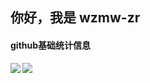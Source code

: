 <!--
**wzmw-zr/wzmw-zr** is a ✨ _special_ ✨ repository because its `README.md` (this file) appears on your GitHub profile.

Here are some ideas to get you started:

- 🔭 I’m currently working on ...
- 🌱 I’m currently learning ...
- 👯 I’m looking to collaborate on ...
- 🤔 I’m looking for help with ...
- 💬 Ask me about ...
- 📫 How to reach me: ...
- 😄 Pronouns: ...
- ⚡ Fun fact: ...
-->
## 你好，我是 wzmw-zr
#### github基础统计信息
<a href="https://github.com/wzmw-zr">
  <img align="left" src="https://github-readme-stats.vercel.app/api?username=wzmw-zr&count_private=true&show_icons=true&theme=radical" />
</a>
<a href="https://github.com/wzmw-zr">
  <img align="center" src="https://github-readme-stats.vercel.app/api/top-langs/?username=wzmw-zr&layout=compact" />
</a>
